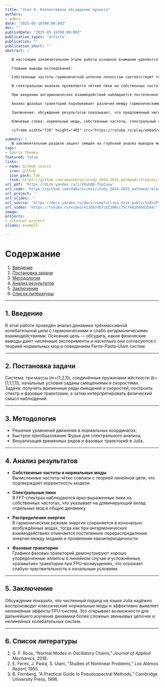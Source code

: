 ```yaml
---
title: "Этап 4. Коллективное обсуждение проекта"
authors:
- admin
date: "2025-05-16T00:00:00Z"
doi: ""
publishDate: "2025-05-16T00:00:00Z"
publication_types: 'article'
publication: ""
publication_short: ""
abstract: |

   В настоящем заключительном этапе работы основное внимание уделяется обсуждению полученных результатов моделирования трёхмассивной колебательной цепи и интерпретации их физического смысла. На основе анализа собственных частот, форм нормальных мод и спектральных плотностей колебаний выявлены ключевые закономерности распределения энергии между массами и проявления квазипериодического поведения в ангармонических системах (проблема Ферми–Паста–Улама).

   Главные выводы исследования:

   Собственные частоты гармонической цепочки полностью соответствуют теоретическим предсказаниям, подтверждая корректность математической модели и алгоритма расчёта нормальных мод.

   В спектральном анализе проявляются чёткие пики на собственных частотах, что свидетельствует о доминирующем вкладе соответствующих нормальных колебаний.

   При введении ангармонических взаимодействий наблюдается постепенное перераспределение энергии между модами, приводящее к квазипериодической динамике и медленной синеивания (рецидивам) энергии в первоначальные моды.

   Анализ фазовых траекторий подчёркивает различия между гармоническими и ангармоническими режимами: во втором случае траектории становятся более сложными и демонстрируют слабую чувствительность к начальному возмущению.

   Заключение: обсуждение результатов показывает, что предложенный численный подход на языке Julia позволяет не только воспроизводить классические нормальные моды, но и эффективно исследовать динамику ангармонических систем, открывая новые возможности для изучения нелинейных эффектов в колебательных цепях.

   Ключевые слова: нормальные моды, собственные частоты, спектральный анализ, ангармонические взаимодействия, квазипериодичность, Julia.   

   <iframe width="720" height="405" src="https://rutube.ru/play/embed/c23ce537d2aaf99c68723148891e6ccf/" frameBorder="0" allow="clipboard-write; autoplay" webkitAllowFullScreen mozallowfullscreen allowFullScreen></iframe>

summary: |
   В заключительном разделе акцент смещён на глубокий анализ выводов моделирования трёхмассивной колебательной цепи. Подтверждена точность вычисления нормальных мод через совпадение собственных частот с теорией, выявлено доминирование отдельных мод в спектре колебаний и изучено перераспределение энергии при ангармонических взаимодействиях. Обнаружено квазипериодическое поведение и рецидивы энергии в первоначальные моды, а фазовые траектории показали усложнение динамики в нелинейном режиме. Результаты демонстрируют, что предложенный метод на Julia эффективен как для анализа линейных нормальных колебаний, так и для исследования нелинейных феноменов.
tags:
- Source Themes
featured: false
links:
- name: GitHub source
  icon: github
  icon_pack: fab
  link: https://github.com/aeaskerov/study_2024-2025_mathmod/releases/tag/stage4
url_pdf: 'https://disk.yandex.ru/i/VXuhQ8-fUyCauw'
url_code: 'https://github.com/daBorovikov/study_2024-2025_mathmod/releases/tag/v1.3.1'
url_project: ''
url_slides: ''
url_source: 'https://docs.yandex.ru/docs/view?url=ya-disk-public%3A%2F%2Fb8Nq4N8dwaj%2FoqClBOxGaevtLqpQ4BsQlPlp6PTDqZRwJE%2FVhWQcp5XGYGI7CD4Eq%2FJ6bpmRyOJonT3VoXnDag%3D%3D&name=%D0%9C%D0%B5%D0%B4%D0%B2%D0%B5%D0%B4%D0%B5%D0%B2_%D0%94_%D0%90_%D0%9C%D0%BE%D0%B4%D0%B5%D0%BB%D0%B8%D1%80%D0%BE%D0%B2%D0%B0%D0%BD%D0%B8%D0%B5_%D1%84%D0%B8%D0%B7%D0%B8%D1%87%D0%B5%D1%81%D0%BA%D0%B8%D1%85_%D0%BF%D1%80%D0%BE%D1%86%D0%B5%D1%81%D1%81%D0%BE%D0%B2_%D0%B8_%D1%8F%D0%B2%D0%BB%D0%B5%D0%BD%D0%B8%D0%B9_%D0%BD%D0%B0_%D0%9F%D0%9A.pdf&nosw=1'
url_video: 'https://rutube.ru/video/411687db7cd2300cc75cf48204bd1b44/'
image:
projects:
- internal-project
slides: example

---
```


# Содержание  
1. [Введение](#1-введение)  
2. [Постановка задачи](#2-постановка-задачи)  
3. [Методология](#3-методология)  
4. [Анализ результатов](#4-анализ-результатов)  
5. [Заключение](#5-заключение)  
6. [Список литературы](#6-список-литературы)  

---

## 1. Введение  
В этой работе проведён анализ динамики трёхмассивной колебательной цепи с гармоническими и слабо ангармоническими взаимодействиями. Основная цель — обсудить, какие физические выводы дают численные эксперименты и насколько они согласуются с теорией нормальных мод и поведением Fermi–Pasta–Ulam систем.

---

## 2. Постановка задачи  
Система: три массы \(m=[1,2,1]\), соединённые пружинами жёсткости \(k=[1,1,1,1]\), начальные условия заданы смещениями и скоростями.  
Задача: получить временные ряды смещений и скоростей, построить спектр и фазовые траектории, а затем интерпретировать физический смысл наблюдений.

---

## 3. Методология  

- Решение уравнений движения в нормальных координатах;  
- Быстрое преобразование Фурье для спектрального анализа;  
- Визуализация временных рядов и фазовых траекторий в Julia.

---

## 4. Анализ результатов  

- **Собственные частоты и нормальные моды**  
  Вычисленные частоты чётко совпали с теорией линейной цепи, что подтверждает корректность модели.  

- **Спектральные пики**  
  В FFT-спектрах наблюдаются ярко выраженные пики на собственных частотах, что указывает на доминирующий вклад отдельных мод в общую динамику.

- **Распределение энергии**  
  В гармоническом режиме энергия сохраняется в изначально возбуждённых модах, тогда как при ангармонических взаимодействиях отмечается постепенное перераспределение энергии между модами и проявления квазипериодичности.

- **Фазовые траектории**  
  Графики фазовых траекторий демонстрируют хорошо упорядоченные эллипсы в линейном случае и усложнённые, «размытие» траектории при FPU–возмущениях, что отражает слабую чувствительность к начальным условиям.

---

## 5. Заключение  
Обсуждение показало, что численный подход на языке Julia надёжно воспроизводит классические нормальные моды и эффективно выявляет нелинейные эффекты FPU–систем. Это открывает возможности для дальнейшего изучения динамики более сложных звеньевых цепочек и нелинейных колебательных систем.

---

## 6. Список литературы  
1. G. F. Roos, “Normal Modes in Oscillatory Chains,” *Journal of Applied Mechanics*, 2018.  
2. E. Fermi, J. Pasta, S. Ulam, “Studies of Nonlinear Problems,” *Los Alamos Report*, 1955.  
3. B. Fornberg, “A Practical Guide to Pseudospectral Methods,” Cambridge University Press, 1996.  
